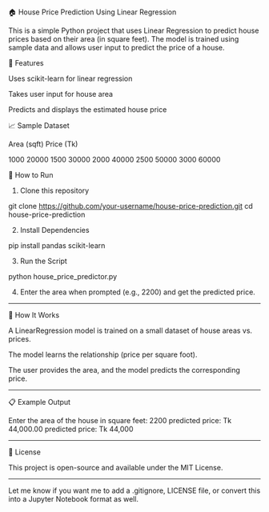 
🏠 House Price Prediction Using Linear Regression

This is a simple Python project that uses Linear Regression to predict house prices based on their area (in square feet). The model is trained using sample data and allows user input to predict the price of a house.

📌 Features

Uses scikit-learn for linear regression

Takes user input for house area

Predicts and displays the estimated house price



📈 Sample Dataset

Area (sqft)	Price (Tk)

1000	20000
1500	30000
2000	40000
2500	50000
3000	60000


🚀 How to Run

1. Clone this repository

git clone https://github.com/your-username/house-price-prediction.git
cd house-price-prediction


2. Install Dependencies

pip install pandas scikit-learn


3. Run the Script

python house_price_predictor.py


4. Enter the area when prompted (e.g., 2200) and get the predicted price.




---

🧠 How It Works

A LinearRegression model is trained on a small dataset of house areas vs. prices.

The model learns the relationship (price per square foot).

The user provides the area, and the model predicts the corresponding price.



---

📋 Example Output

Enter the area of the house in square feet:
2200
predicted price: Tk 44,000.00
predicted price: Tk 44,000


---

📄 License

This project is open-source and available under the MIT License.


---

Let me know if you want me to add a .gitignore, LICENSE file, or convert this into a Jupyter Notebook format as well.
